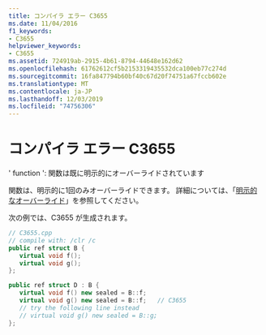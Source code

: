 ```yaml
---
title: コンパイラ エラー C3655
ms.date: 11/04/2016
f1_keywords:
- C3655
helpviewer_keywords:
- C3655
ms.assetid: 724919ab-2915-4b61-8794-44648e162d62
ms.openlocfilehash: 61762612cf5b2153319435532dca100eb77c274d
ms.sourcegitcommit: 16fa847794b60bf40c67d20f74751a67fccb602e
ms.translationtype: MT
ms.contentlocale: ja-JP
ms.lasthandoff: 12/03/2019
ms.locfileid: "74756306"
---
```

# <a name="compiler-error-c3655"></a>コンパイラ エラー C3655

' function ': 関数は既に明示的にオーバーライドされています

関数は、明示的に1回のみオーバーライドできます。 詳細については、「[明示的なオーバーライド](../../extensions/explicit-overrides-cpp-component-extensions.md)」を参照してください。

次の例では、C3655 が生成されます。

```cpp
// C3655.cpp
// compile with: /clr /c
public ref struct B {
   virtual void f();
   virtual void g();
};

public ref struct D : B {
   virtual void f() new sealed = B::f;
   virtual void g() new sealed = B::f;   // C3655
   // try the following line instead
   // virtual void g() new sealed = B::g;
};
```
